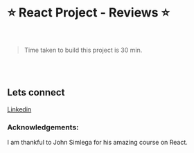 # ⭐ React Project - Reviews  ⭐

<br>

> Time taken to build this project is 30 min.

<br><br>


## Lets connect

[Linkedin](https://www.linkedin.com/in/pratyush-kesarwani-2b6601171/)

### Acknowledgements:

I am thankful to John Simlega for his amazing course on React. 
